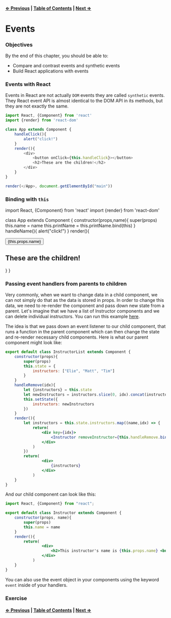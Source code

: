 #### [⇐ Previous](./05-props_state.md) | [Table of Contents](./../readme.md) | [Next ⇒](./07-refs_forms.md)

# Events

### Objectives

By the end of this chapter, you should be able to:

- Compare and contrast events and synthetic events
- Build React applications with events

### Events with React

Events in React are not actually `DOM` events they are called `synthetic` events. They React event API is almost identical to the DOM API in its methods, but they are not exactly the same.

```js
import React, {Component} from 'react'
import {render} from 'react-dom'

class App extends Component {
    handleClick(){
        alert("click!")
    }
    render(){
        <div>
            <button onClick={this.handleClick}></button>
            <h2>These are the children!</h2>
        </div>
    }
}

render(</App>, document.getElementById("main"))
```

### Binding with `this`

import React, {Component} from 'react'
import {render} from 'react-dom'

class App extends Component {
    constructor(props,name){
        super(props)
        this.name = name
        this.printName = this.printName.bind(this)
    }
    handleName(){
        alert("click!")
    }
    render(){
        <div>
            <button onClick={this.handleName}>{this.props.name}</button>
            <h2>These are the children!</h2>
        </div>
    }
}

### Passing event handlers from parents to children

Very commonly, when we want to change data in a child component, we can not simply do that as the data is stored in props. In order to change this data, we need to re-render the component and pass down new state from a parent. Let's imagine that we have a list of Instructor components and we can delete individual instructors. You can run this example [here](./examples/events).

The idea is that we pass down an event listener to our child component, that runs a function in the parent component which can then change the state and re-render necessary child components. Here is what our parent component might look like:

```jsx
export default class InstructorList extends Component {
    constructor(props){
        super(props)
        this.state = {
            instructors: ["Elie", "Matt", "Tim"]
        }
    }
    handleRemove(idx){
        let {instructors} = this.state
        let newInstructors = instructors.slice(0, idx).concat(instructors.slice(idx+1))
        this.setState({
            instructors: newInstructors
        })
    }
    render(){
        let instructors = this.state.instructors.map((name,idx) => {
            return(
                <div key={idx}>
                    <Instructor removeInstructor={this.handleRemove.bind(this,idx)} name={name}></Instructor>
                </div>
            )
        })
        return(
                <div>
                    {instructors}
                </div>
            )
    }
}
```

And our child component can look like this:

```jsx
import React, {Component} from "react";

export default class Instructor extends Component {
    constructor(props, name){
        super(props)
        this.name = name
    }
    render(){
        return(
                <div>
                    <h2>This instructor's name is {this.props.name} <button onClick={this.props.removeInstructor}>X</button></h2>
                </div>
            )
    }
}
```

You can also use the event object in your components using the keyword `event` inside of your handlers.  

### Exercise

#### [⇐ Previous](./05-props_state.md) | [Table of Contents](./../readme.md) | [Next ⇒](./07-refs_forms.md)